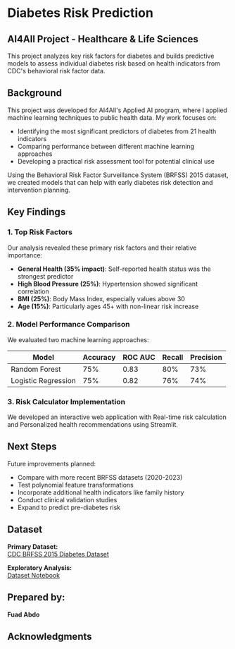 # Diabetes Risk Prediction
## AI4All Project - Healthcare & Life Sciences


This project analyzes key risk factors for diabetes and builds predictive models to assess individual diabetes risk based on health indicators from CDC's behavioral risk factor data.

## Background

This project was developed for AI4All's Applied AI program, where I applied machine learning techniques to public health data. My work focuses on:

- Identifying the most significant predictors of diabetes from 21 health indicators
- Comparing performance between different machine learning approaches
- Developing a practical risk assessment tool for potential clinical use

Using the Behavioral Risk Factor Surveillance System (BRFSS) 2015 dataset, we created models that can help with early diabetes risk detection and intervention planning.

## Key Findings

### 1. Top Risk Factors
Our analysis revealed these primary risk factors and their relative importance:

- **General Health (35% impact)**: Self-reported health status was the strongest predictor
- **High Blood Pressure (25%)**: Hypertension showed significant correlation
- **BMI (25%)**: Body Mass Index, especially values above 30
- **Age (15%)**: Particularly ages 45+ with non-linear risk increase

### 2. Model Performance Comparison
We evaluated two machine learning approaches:

| Model               | Accuracy | ROC AUC | Recall | Precision |
|---------------------|----------|---------|--------|-----------|
| Random Forest       | 75%      | 0.83    | 80%    | 73%       | 
| Logistic Regression | 75%      | 0.82    | 76%    | 74%       |

### 3. Risk Calculator Implementation
We developed an interactive web application with Real-time risk calculation and Personalized health recommendations using Streamlit.

## Next Steps

Future improvements planned:
- Compare with more recent BRFSS datasets (2020-2023)
- Test polynomial feature transformations
- Incorporate additional health indicators like family history
- Conduct clinical validation studies
- Expand to predict pre-diabetes risk

## Dataset

**Primary Dataset:**  
[CDC BRFSS 2015 Diabetes Dataset](https://www.kaggle.com/alexteboul/diabetes-health-indicators-dataset)  

**Exploratory Analysis:**  
[Dataset Notebook](https://www.kaggle.com/code/alexteboul/diabetes-health-indicators-dataset-notebook)

## Prepared by:

**Fuad Abdo** 

## Acknowledgments

